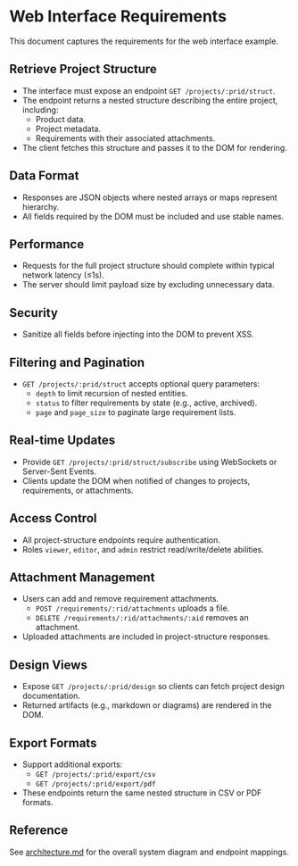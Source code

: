 # Web Interface Requirements

This document captures the requirements for the web interface example.

## Retrieve Project Structure
- The interface must expose an endpoint `GET /projects/:prid/struct`.
- The endpoint returns a nested structure describing the entire project, including:
  - Product data.
  - Project metadata.
  - Requirements with their associated attachments.
- The client fetches this structure and passes it to the DOM for rendering.

## Data Format
- Responses are JSON objects where nested arrays or maps represent hierarchy.
- All fields required by the DOM must be included and use stable names.

## Performance
- Requests for the full project structure should complete within typical network latency (≤1s).
- The server should limit payload size by excluding unnecessary data.

## Security
- Sanitize all fields before injecting into the DOM to prevent XSS.

## Filtering and Pagination
- `GET /projects/:prid/struct` accepts optional query parameters:
  - `depth` to limit recursion of nested entities.
  - `status` to filter requirements by state (e.g., active, archived).
  - `page` and `page_size` to paginate large requirement lists.

## Real-time Updates
- Provide `GET /projects/:prid/struct/subscribe` using WebSockets or Server-Sent Events.
- Clients update the DOM when notified of changes to projects, requirements, or attachments.

## Access Control
- All project-structure endpoints require authentication.
- Roles `viewer`, `editor`, and `admin` restrict read/write/delete abilities.

## Attachment Management
- Users can add and remove requirement attachments.
  - `POST /requirements/:rid/attachments` uploads a file.
  - `DELETE /requirements/:rid/attachments/:aid` removes an attachment.
- Uploaded attachments are included in project-structure responses.

## Design Views
- Expose `GET /projects/:prid/design` so clients can fetch project design documentation.
- Returned artifacts (e.g., markdown or diagrams) are rendered in the DOM.

## Export Formats
- Support additional exports:
  - `GET /projects/:prid/export/csv`
  - `GET /projects/:prid/export/pdf`
- These endpoints return the same nested structure in CSV or PDF formats.

## Reference
See [architecture.md](architecture.md) for the overall system diagram and endpoint mappings.
